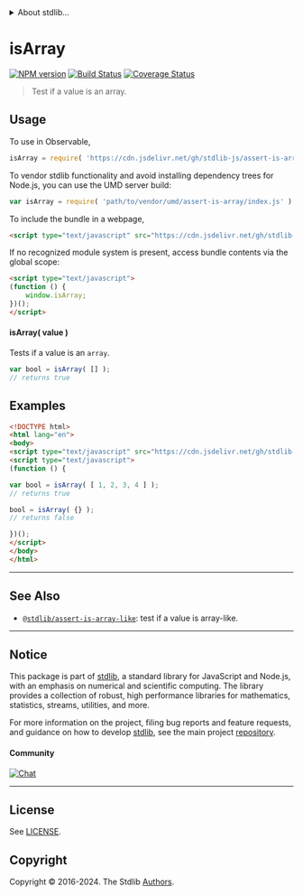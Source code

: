<!--

@license Apache-2.0

Copyright (c) 2018 The Stdlib Authors.

Licensed under the Apache License, Version 2.0 (the "License");
you may not use this file except in compliance with the License.
You may obtain a copy of the License at

   http://www.apache.org/licenses/LICENSE-2.0

Unless required by applicable law or agreed to in writing, software
distributed under the License is distributed on an "AS IS" BASIS,
WITHOUT WARRANTIES OR CONDITIONS OF ANY KIND, either express or implied.
See the License for the specific language governing permissions and
limitations under the License.

-->


<details>
  <summary>
    About stdlib...
  </summary>
  <p>We believe in a future in which the web is a preferred environment for numerical computation. To help realize this future, we've built stdlib. stdlib is a standard library, with an emphasis on numerical and scientific computation, written in JavaScript (and C) for execution in browsers and in Node.js.</p>
  <p>The library is fully decomposable, being architected in such a way that you can swap out and mix and match APIs and functionality to cater to your exact preferences and use cases.</p>
  <p>When you use stdlib, you can be absolutely certain that you are using the most thorough, rigorous, well-written, studied, documented, tested, measured, and high-quality code out there.</p>
  <p>To join us in bringing numerical computing to the web, get started by checking us out on <a href="https://github.com/stdlib-js/stdlib">GitHub</a>, and please consider <a href="https://opencollective.com/stdlib">financially supporting stdlib</a>. We greatly appreciate your continued support!</p>
</details>

# isArray

[![NPM version][npm-image]][npm-url] [![Build Status][test-image]][test-url] [![Coverage Status][coverage-image]][coverage-url] <!-- [![dependencies][dependencies-image]][dependencies-url] -->

> Test if a value is an array.



<section class="usage">

## Usage

To use in Observable,

```javascript
isArray = require( 'https://cdn.jsdelivr.net/gh/stdlib-js/assert-is-array@umd/browser.js' )
```

To vendor stdlib functionality and avoid installing dependency trees for Node.js, you can use the UMD server build:

```javascript
var isArray = require( 'path/to/vendor/umd/assert-is-array/index.js' )
```

To include the bundle in a webpage,

```html
<script type="text/javascript" src="https://cdn.jsdelivr.net/gh/stdlib-js/assert-is-array@umd/browser.js"></script>
```

If no recognized module system is present, access bundle contents via the global scope:

```html
<script type="text/javascript">
(function () {
    window.isArray;
})();
</script>
```

#### isArray( value )

Tests if a value is an `array`.

```javascript
var bool = isArray( [] );
// returns true
```

</section>

<!-- /.usage -->

<section class="examples">

## Examples

<!-- eslint no-undef: "error" -->

```html
<!DOCTYPE html>
<html lang="en">
<body>
<script type="text/javascript" src="https://cdn.jsdelivr.net/gh/stdlib-js/assert-is-array@umd/browser.js"></script>
<script type="text/javascript">
(function () {

var bool = isArray( [ 1, 2, 3, 4 ] );
// returns true

bool = isArray( {} );
// returns false

})();
</script>
</body>
</html>
```

</section>

<!-- /.examples -->

<!-- Section for related `stdlib` packages. Do not manually edit this section, as it is automatically populated. -->

<section class="related">

* * *

## See Also

-   <span class="package-name">[`@stdlib/assert-is-array-like`][@stdlib/assert/is-array-like]</span><span class="delimiter">: </span><span class="description">test if a value is array-like.</span>

</section>

<!-- /.related -->

<!-- Section for all links. Make sure to keep an empty line after the `section` element and another before the `/section` close. -->


<section class="main-repo" >

* * *

## Notice

This package is part of [stdlib][stdlib], a standard library for JavaScript and Node.js, with an emphasis on numerical and scientific computing. The library provides a collection of robust, high performance libraries for mathematics, statistics, streams, utilities, and more.

For more information on the project, filing bug reports and feature requests, and guidance on how to develop [stdlib][stdlib], see the main project [repository][stdlib].

#### Community

[![Chat][chat-image]][chat-url]

---

## License

See [LICENSE][stdlib-license].


## Copyright

Copyright &copy; 2016-2024. The Stdlib [Authors][stdlib-authors].

</section>

<!-- /.stdlib -->

<!-- Section for all links. Make sure to keep an empty line after the `section` element and another before the `/section` close. -->

<section class="links">

[npm-image]: http://img.shields.io/npm/v/@stdlib/assert-is-array.svg
[npm-url]: https://npmjs.org/package/@stdlib/assert-is-array

[test-image]: https://github.com/stdlib-js/assert-is-array/actions/workflows/test.yml/badge.svg?branch=v0.2.0
[test-url]: https://github.com/stdlib-js/assert-is-array/actions/workflows/test.yml?query=branch:v0.2.0

[coverage-image]: https://img.shields.io/codecov/c/github/stdlib-js/assert-is-array/main.svg
[coverage-url]: https://codecov.io/github/stdlib-js/assert-is-array?branch=main

<!--

[dependencies-image]: https://img.shields.io/david/stdlib-js/assert-is-array.svg
[dependencies-url]: https://david-dm.org/stdlib-js/assert-is-array/main

-->

[chat-image]: https://img.shields.io/gitter/room/stdlib-js/stdlib.svg
[chat-url]: https://app.gitter.im/#/room/#stdlib-js_stdlib:gitter.im

[stdlib]: https://github.com/stdlib-js/stdlib

[stdlib-authors]: https://github.com/stdlib-js/stdlib/graphs/contributors

[umd]: https://github.com/umdjs/umd
[es-module]: https://developer.mozilla.org/en-US/docs/Web/JavaScript/Guide/Modules

[deno-url]: https://github.com/stdlib-js/assert-is-array/tree/deno
[deno-readme]: https://github.com/stdlib-js/assert-is-array/blob/deno/README.md
[umd-url]: https://github.com/stdlib-js/assert-is-array/tree/umd
[umd-readme]: https://github.com/stdlib-js/assert-is-array/blob/umd/README.md
[esm-url]: https://github.com/stdlib-js/assert-is-array/tree/esm
[esm-readme]: https://github.com/stdlib-js/assert-is-array/blob/esm/README.md
[branches-url]: https://github.com/stdlib-js/assert-is-array/blob/main/branches.md

[stdlib-license]: https://raw.githubusercontent.com/stdlib-js/assert-is-array/main/LICENSE

<!-- <related-links> -->

[@stdlib/assert/is-array-like]: https://github.com/stdlib-js/assert-is-array-like/tree/umd

<!-- </related-links> -->

</section>

<!-- /.links -->
